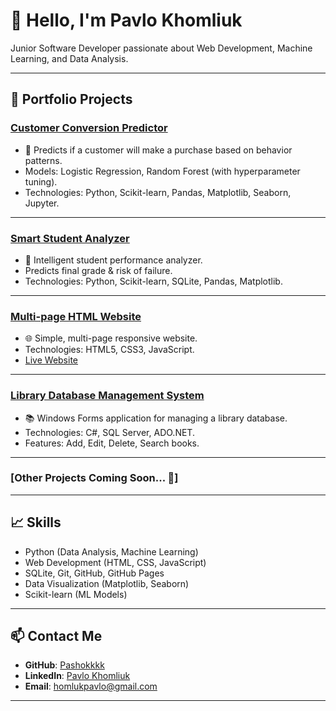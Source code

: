# 👋 Hello, I'm Pavlo Khomliuk

Junior Software Developer passionate about Web Development, Machine Learning, and Data Analysis.

---

## 🚀 Portfolio Projects

### [Customer Conversion Predictor](https://github.com/Pashokkkk/customer_conversion_predictor)
- 🛒 Predicts if a customer will make a purchase based on behavior patterns.
- Models: Logistic Regression, Random Forest (with hyperparameter tuning).
- Technologies: Python, Scikit-learn, Pandas, Matplotlib, Seaborn, Jupyter.

---

### [Smart Student Analyzer](https://github.com/Pashokkkk/student_analyzer)
- 🧠 Intelligent student performance analyzer.
- Predicts final grade & risk of failure.
- Technologies: Python, Scikit-learn, SQLite, Pandas, Matplotlib.

---

### [Multi-page HTML Website](https://github.com/Pashokkkk/monopoly_club_website)
- 🌐 Simple, multi-page responsive website.
- Technologies: HTML5, CSS3, JavaScript.
- [Live Website](https://pashokkkk.github.io/my-website/)

---

### [Library Database Management System](https://github.com/Pashokkkk/library-database)
- 📚 Windows Forms application for managing a library database.
- Technologies: C#, SQL Server, ADO.NET.
- Features: Add, Edit, Delete, Search books.

---

### [Other Projects Coming Soon... 🚧]

---

## 📈 Skills

- Python (Data Analysis, Machine Learning)
- Web Development (HTML, CSS, JavaScript)
- SQLite, Git, GitHub, GitHub Pages
- Data Visualization (Matplotlib, Seaborn)
- Scikit-learn (ML Models)

---

## 📫 Contact Me

- **GitHub**: [Pashokkkk](https://github.com/Pashokkkk)
- **LinkedIn**: [Pavlo Khomliuk](https://www.linkedin.com/in/pavlo-khomliuk-234799251/)
- **Email**: homlukpavlo@gmail.com 

---
